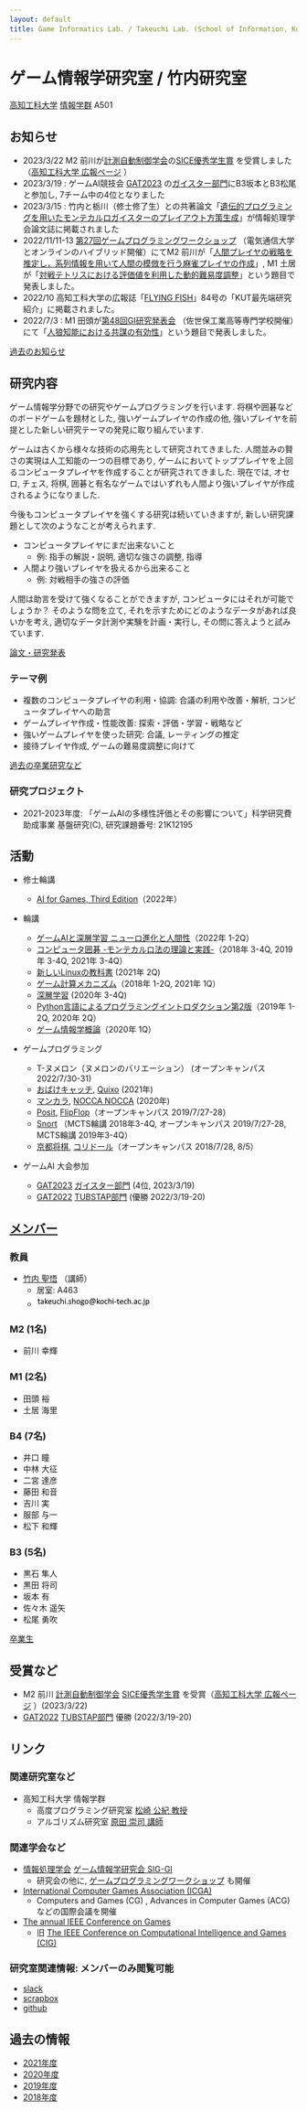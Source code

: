 ```yaml
---
layout: default
title: Game Informatics Lab. / Takeuchi Lab. (School of Information, Kochi University of Technology)
---
```

# ゲーム情報学研究室 / 竹内研究室
[高知工科大学](https://www.kochi-tech.ac.jp/) [情報学群](http://www.info.kochi-tech.ac.jp/) A501

## お知らせ
- 2023/3/22 M2 前川が[計測自動制御学会](https://www.sice.jp/)の[SICE優秀学生賞](https://www.sice.jp/act/awards/sice_student_award.html) を受賞しました（[高知工科大学 広報ページ](https://www.kochi-tech.ac.jp/news/2023/006009.html)
）
- 2023/3/19 : ゲームAI競技会 [GAT2023](http://minerva.cs.uec.ac.jp/cgi-bin/gat_uec/wiki.cgi?page=%C2%E8%A3%B8%B2%F3GAT2023) の[ガイスター部門](http://www2.matsue-ct.ac.jp/home/hashimoto/geister/GAT/2023/)にB3坂本とB3松尾と参加し, 7チーム中の4位となりました
- 2023/3/15 : 竹内と栃川（修士修了生）との共著論文「[遺伝的プログラミングを用いたモンテカルロガイスターのプレイアウト方策生成](http://id.nii.ac.jp/1001/00225268/)」が情報処理学会論文誌に掲載されました
- 2022/11/11-13 [第27回ゲームプログラミングワークショップ](https://www.gi-ipsj.org/gpw/2022/) （電気通信大学とオンラインのハイブリッド開催）にてM2 前川が「[人間プレイヤの戦略を推定し，系列情報を用いて人間の模倣を行う麻雀プレイヤの作成](http://id.nii.ac.jp/1001/00221892/)」, M1 土居が「[対戦テトリスにおける評価値を利用した動的難易度調整](http://id.nii.ac.jp/1001/00221897/)」という題目で発表しました。
- 2022/10 高知工科大学の広報誌「[FLYING FISH](https://www.kochi-tech.ac.jp/about/public/media.html)」84号の「KUT最先端研究紹介」に掲載されました。
- 2022/7/3 : M1 田頭が[第48回GI研究発表会](http://www.ipsj.or.jp/kenkyukai/event/gi48.html) （佐世保工業高等専門学校開催）にて「[人狼知能における共謀の有効性](http://id.nii.ac.jp/1001/00218631/)」という題目で発表しました。

[過去のお知らせ](notice)


## 研究内容
ゲーム情報学分野での研究やゲームプログラミングを行います. 
将棋や囲碁などのボードゲームを題材とした, 強いゲームプレイヤの作成の他,
強いプレイヤを前提とした新しい研究テーマの発見に取り組んでいます. 

ゲームは古くから様々な技術の応用先として研究されてきました. 
人間並みの賢さの実現は人工知能の一つの目標であり, ゲームにおいてトッププレイヤを上回るコンピュータプレイヤを作成することが研究されてきました. 
現在では, オセロ, チェス, 将棋, 囲碁と有名なゲームではいずれも人間より強いプレイヤが作成されるようになりました. 

今後もコンピュータプレイヤを強くする研究は続いていきますが, 新しい研究課題として次のようなことが考えられます. 

- コンピュータプレイヤにまだ出来ないこと
  - 例: 指手の解説・説明, 適切な強さの調整, 指導
- 人間より強いプレイヤを扱えるから出来ること
  - 例: 対戦相手の強さの評価

人間は助言を受けて強くなることができますが, コンピュータにはそれが可能でしょうか？
そのような問を立て, それを示すためにどのようなデータがあれば良いかを考え, 適切なデータ計測や実験を計画・実行し, その問に答えようと試みています. 

[論文・研究発表](pubs)

### テーマ例
- 複数のコンピュータプレイヤの利用・協調: 合議の利用や改善・解析, コンピュータプレイヤへの助言
- ゲームプレイヤ作成・性能改善: 探索・評価・学習・戦略など
- 強いゲームプレイヤを使った研究: 合議, レーティングの推定
- 接待プレイヤ作成, ゲームの難易度調整に向けて

[過去の卒業研究など](theses)

### 研究プロジェクト
- 2021-2023年度: 「ゲームAIの多様性評価とその影響について」科学研究費助成事業 基盤研究(C), 研究課題番号: 21K12195

## 活動
- 修士輪講
  - [AI for Games, Third Edition](https://www.routledge.com/AI-for-Games-Third-Edition/Millington/p/book/9780367670566)（2022年）
- 輪講
  - [ゲームAIと深層学習 ニューロ進化と人間性](https://www.ohmsha.co.jp/book/9784274222528/)（2022年 1-2Q）
  - [コンピュータ囲碁 -モンテカルロ法の理論と実践-](https://www.kyoritsu-pub.co.jp/bookdetail/9784320123274)（2018年 3-4Q, 2019年 3-4Q, 2021年 3-4Q）
  - [新しいLinuxの教科書](https://www.sbcr.jp/product/4797380941/) (2021年 2Q)
  - [ゲーム計算メカニズム](http://www.coronasha.co.jp/np/isbn/9784339025408/)（2018年 1-2Q, 2021年 1Q）
  - [深層学習](https://www.kindaikagaku.co.jp/information/kd0487.htm) (2020年 3-4Q)
  - [Python言語によるプログラミングイントロダクション第2版](https://www.kindaikagaku.co.jp/information/kd0518.htm)（2019年 1-2Q, 2020年 2Q）
  - [ゲーム情報学概論](https://www.coronasha.co.jp/np/isbn/9784339028850/)（2020年 1Q）
- ゲームプログラミング
  - T-ヌメロン（ヌメロンのバリエーション） (オープンキャンパス 2022/7/30-31)
  - [おばけキャッチ](https://mobius-games.co.jp/Zoch/GeistersBlitz.html), [Quixo](https://www.play-departmentstore.com/fs/castjapan/gc007) (2021年)
  - [マンカラ](https://ja.wikipedia.org/wiki/%E3%83%9E%E3%83%B3%E3%82%AB%E3%83%A9), [NOCCA NOCCA](https://www.undanoga.com/) (2020年)
  - [Posit](https://www.nakajim.net/index.php?Posit), [FlipFlop](https://www.nakajim.net/index.php?FlipFlop)（オープンキャンパス 2019/7/27-28）
  - [Snort](https://en.wikipedia.org/wiki/Col_(game)) （MCTS輪講 2018年3-4Q, オープンキャンパス 2019/7/27-28, MCTS輪講 2019年3-4Q）
  - [京都将棋](https://ja.wikipedia.org/wiki/%E4%BA%AC%E9%83%BD%E5%B0%86%E6%A3%8B), [コリドール](https://ja.wikipedia.org/wiki/%E3%82%B3%E3%83%AA%E3%83%89%E3%83%BC%E3%83%AB)（オープンキャンパス 2018/7/28, 8/5）

- ゲームAI 大会参加
  - [GAT2023](http://minerva.cs.uec.ac.jp/cgi-bin/gat_uec/wiki.cgi?page=%C2%E8%A3%B8%B2%F3GAT2023) [ガイスター部門](http://www2.matsue-ct.ac.jp/home/hashimoto/geister/GAT/2023/) (4位, 2023/3/19)
  - [GAT2022](http://minerva.cs.uec.ac.jp/cgi-bin/gat_uec/wiki.cgi?page=%C2%E8%A3%B7%B2%F3GAT2022) [TUBSTAP部門](http://www.sasebo.ac.jp/~n_sato/competition_2022gat.html) (優勝 2022/3/19-20)

## [メンバー](members)
### 教員
- [竹内 聖悟](https://sites.google.com/site/takeshogo/) （講師）
  - 居室: A463
  - ![mailaddress](image.png)

### M2 (1名)
- 前川 幸輝

### M1 (2名)
- 田頭 裕
- 土居 海里

### B4 (7名)
- 井口 瞳
- 中林 大征
- 二宮 達彦
- 藤田 和音
- 吉川 実
- 服部 与一
- 松下 和輝

### B3 (5名)
- 黒石 隼人
- 黒田 将司
- 坂本 有
- 佐々木 遥矢
- 松尾 勇吹

[卒業生](members/graduates.md)

## 受賞など
- M2 前川 [計測自動制御学会](https://www.sice.jp/) [SICE優秀学生賞](https://www.sice.jp/act/awards/sice_student_award.html) を受賞（[高知工科大学 広報ページ](https://www.kochi-tech.ac.jp/news/2023/006009.html)
）(2023/3/22)
- [GAT2022](http://minerva.cs.uec.ac.jp/cgi-bin/gat_uec/wiki.cgi?page=%C2%E8%A3%B7%B2%F3GAT2022) [TUBSTAP部門](http://www.sasebo.ac.jp/~n_sato/competition_2022gat.html) 優勝 (2022/3/19-20)


## リンク
### 関連研究室など
- 高知工科大学 情報学群
  - 高度プログラミング研究室 [松崎 公紀 教授](http://www.info.kochi-tech.ac.jp/kmatsu/index-j.html)
  - アルゴリズム研究室 [原田 崇司 講師](http://www.scinfo.kochi-tech.ac.jp/tharada/)

### 関連学会など
- [情報処理学会](http://www.ipsj.or.jp/) [ゲーム情報学研究会 SIG-GI](http://www.ipsj.or.jp/sig/gi/)
  - 研究会の他に, [ゲームプログラミングワークショップ](http://www.ipsj.or.jp/sig/gi/gpw/) も開催
- [International Computer Games Association (ICGA) ](https://icga.org/)
  - Computers and Games (CG) , Advances in Computer Games (ACG) などの国際会議を開催
- [The annual IEEE Conference on Games](http://ieee-cog.org/)
  - 旧 [The IEEE Conference on Computational Intelligence and Games (CIG) ](http://www.ieee-cig.org/)

### 研究室関連情報: メンバーのみ閲覧可能
- [slack](https://stakeuchilab.slack.com/messages)
- [scrapbox](https://scrapbox.io/stakeuchilab/)
- [github](https://github.com/stakeuch-lab)

## 過去の情報
- [2021年度](2021)
- [2020年度](2020)
- [2019年度](2019)
- [2018年度](2018)
